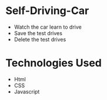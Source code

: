 # Self-Driving-Car
* Watch the car learn to drive
* Save the test drives
* Delete the test drives


# Technologies Used
* Html
* CSS
* Javascript 


